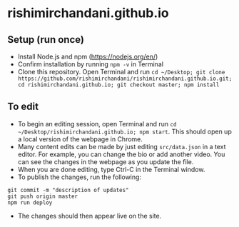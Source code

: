 # rishimirchandani.github.io

## Setup (run once)

- Install Node.js and npm (https://nodejs.org/en/)
- Confirm installation by running `npm -v` in Terminal
- Clone this repository. Open Terminal and run `cd ~/Desktop; git clone https://github.com/rishimirchandani/rishimirchandani.github.io.git; cd rishimirchandani.github.io; git checkout master; npm install`

## To edit

- To begin an editing session, open Terminal and run `cd ~/Desktop/rishimirchandani.github.io; npm start`. This should open up a local version of the webpage in Chrome.
- Many content edits can be made by just editing `src/data.json` in a text editor. For example, you can change the bio or add another video. You can see the changes in the webpage as you update the file.
- When you are done editing, type Ctrl-C in the Terminal window.
- To publish the changes, run the following:
```
git commit -m "description of updates"
git push origin master
npm run deploy
```
- The changes should then appear live on the site.
